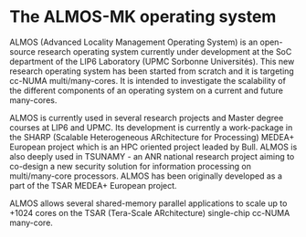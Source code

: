 # The ALMOS-MK operating system

ALMOS (Advanced Locality Management Operating System) is an open-source
research operating system currently under development at the SoC department of
the LIP6 Laboratory (UPMC Sorbonne Universités). This new research operating
system has been started from scratch and it is targeting cc-NUMA
multi/many-cores. It is intended to investigate the scalability of the
different components of an operating system on a current and future many-cores.

ALMOS is currently used in several research projects and Master degree courses
at LIP6 and UPMC. Its development is currently a work-package in the SHARP
(Scalable Heterogeneous ARchitecture for Processing) MEDEA+ European project
which is an HPC oriented project leaded by Bull. ALMOS is also deeply used in
TSUNAMY - an ANR national research project aiming to co-design a new security
solution for information processing on multi/many-core processors. ALMOS has
been originally developed as a part of the TSAR MEDEA+ European project.

ALMOS allows several shared-memory parallel applications to scale up to +1024
cores on the TSAR (Tera-Scale ARchitecture) single-chip cc-NUMA many-core. 
